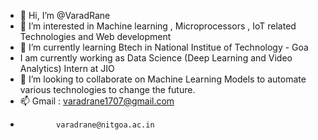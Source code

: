 - 👋 Hi, I’m @VaradRane
- 👀 I’m interested in Machine learning , Microprocessors , IoT related Technologies and Web development
- 🌱 I’m currently learning Btech in National Institue of Technology - Goa
- I am currently working as Data Science (Deep Learning and Video Analytics) Intern at JIO 
- 💞️ I’m looking to collaborate on Machine Learning Models to automate various technologies to change the future.
- 📫 Gmail : varadrane1707@gmail.com
-             varadrane@nitgoa.ac.in

<!---
varadtechx/varadtechx is a ✨ special ✨ repository because its `README.md` (this file) appears on your GitHub profile.
You can click the Preview link to take a look at your changes.
--->
